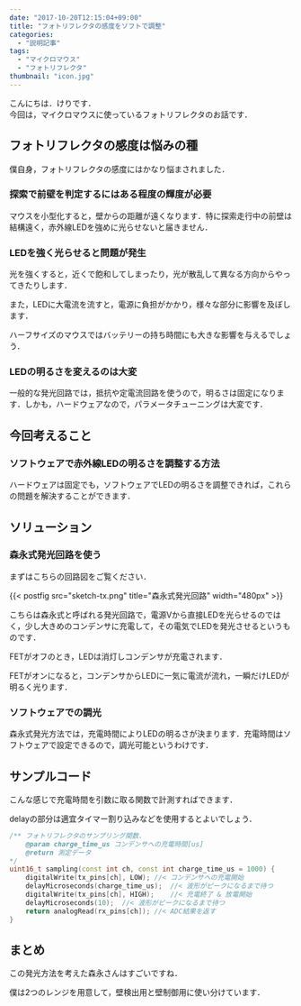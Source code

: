 ```yaml
---
date: "2017-10-20T12:15:04+09:00"
title: "フォトリフレクタの感度をソフトで調整"
categories:
  - "説明記事"
tags:
  - "マイクロマウス"
  - "フォトリフレクタ"
thumbnail: "icon.jpg"
---
```


こんにちは．けりです．  
今回は，マイクロマウスに使っているフォトリフレクタのお話です．

<!--more-->

## フォトリフレクタの感度は悩みの種

僕自身，フォトリフレクタの感度にはかなり悩まされました．

### 探索で前壁を判定するにはある程度の輝度が必要

マウスを小型化すると，壁からの距離が遠くなります．特に探索走行中の前壁は結構遠く，赤外線LEDを強めに光らせないと届きません．

### LEDを強く光らせると問題が発生

光を強くすると，近くで飽和してしまったり，光が散乱して異なる方向からやってきたりします．

また，LEDに大電流を流すと，電源に負担がかかり，様々な部分に影響を及ぼします．

ハーフサイズのマウスではバッテリーの持ち時間にも大きな影響を与えるでしょう．

### LEDの明るさを変えるのは大変

一般的な発光回路では，抵抗や定電流回路を使うので，明るさは固定になります．しかも，ハードウェアなので，パラメータチューニングは大変です．

## 今回考えること

### ソフトウェアで赤外線LEDの明るさを調整する方法

ハードウェアは固定でも，ソフトウェアでLEDの明るさを調整できれば，これらの問題を解決することができます．

## ソリューション

### 森永式発光回路を使う

まずはこちらの回路図をご覧ください．

{{< postfig src="sketch-tx.png" title="森永式発光回路" width="480px" >}}

こちらは森永式と呼ばれる発光回路で，電源Vから直接LEDを光らせるのではく，少し大きめのコンデンサに充電して，その電気でLEDを発光させるというものです．

FETがオフのとき，LEDは消灯しコンデンサが充電されます．

FETがオンになると，コンデンサからLEDに一気に電流が流れ，一瞬だけLEDが明るく光ります．

### ソフトウェアでの調光

森永式発光方法では，充電時間によりLEDの明るさが決まります．充電時間はソフトウェアで設定できるので，調光可能というわけです．

## サンプルコード

こんな感じで充電時間を引数に取る関数で計測すればできます．

delayの部分は適宜タイマー割り込みなどを使用するとよいでしょう．

~~~cpp
/** フォトリフレクタのサンプリング関数. 
	@param charge_time_us コンデンサへの充電時間[us]
	@return 測定データ
*/
uint16_t sampling(const int ch, const int charge_time_us = 1000) {
	digitalWrite(tx_pins[ch], LOW);	//< コンデンサへの充電開始
	delayMicroseconds(charge_time_us);	//< 波形がピークになるまで待つ
	digitalWrite(tx_pins[ch], HIGH);	//< 充電終了 & 放電開始
	delayMicroseconds(10);	//< 波形がピークになるまで待つ
	return analogRead(rx_pins[ch]); //< ADC結果を返す
}
~~~

## まとめ

この発光方法を考えた森永さんはすごいですね．

僕は2つのレンジを用意して，壁検出用と壁制御用に使い分けています．
